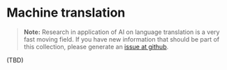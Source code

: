 # Machine translation

> **Note:** Research in application of AI on language translation is a very fast moving field. If you have new information that should be part of this collection, please generate an [issue at github](https://github.com/DigitalTibetan/DigitalTibetan/issues).



(TBD)